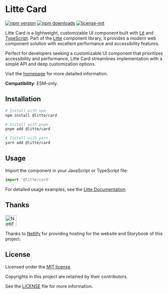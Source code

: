 # Litte Card

[![npm version](https://img.shields.io/npm/v/@litte/card)](https://www.npmjs.com/package/@litte/card)
[![npm downloads](https://img.shields.io/npm/dm/@litte/card)](https://www.npmjs.com/package/@litte/card)
[![license-mit](https://img.shields.io/badge/License-MIT-greens.svg)][license-mit]

Litte Card is a lightweight, customizable UI component built with [Lit][lit]
and [TypeScript][typescript]. Part of the [Litte][litte-homepage] component library,
it provides a modern web component solution with excellent performance and
accessibility features.

Perfect for developers seeking a customizable UI component that prioritizes accessibility and performance,
Litte Card streamlines implementation with a simple API and deep customization options.

Visit the [homepage][litte-homepage] for more detailed information.

**Compatibility**: ESM-only.

## Installation

```sh
# Install with npm
npm install @litte/card

# Install with pnpm
pnpm add @litte/card

# Install with yarn
yarn add @litte/card
```

## Usage

Import the component in your JavaScript or TypeScript file:

```ts
import '@litte/card'
```

For detailed usage examples, see the [Litte Documentation](https://litte.dev/docs).

## Thanks

<p align="left" style="margin-top: 20px;">
  <a href="https://www.netlify.com/?utm_source=litte&utm_medium=npmjs&utm_campaign=README" style="margin-right: 12px;">
    <img src="https://www.netlify.com/img/global/badges/netlify-color-accent.svg" alt="Netlify" height="36px" />
  </a>
</p>

Thanks to [Netlify](https://www.netlify.com/) for providing hosting for the website and Storybook of this project.

## License

Licensed under the [MIT license][license-mit].

Copyrights in this project are retained by their contributors.

See the [LICENSE][license-mit] file for more information.

[litte-homepage]: https://litte.dev
[license-mit]: https://github.com/riipandi/litte/blob/main/LICENSE
[typescript]: https://www.typescriptlang.org
[lit]: https://lit.dev
